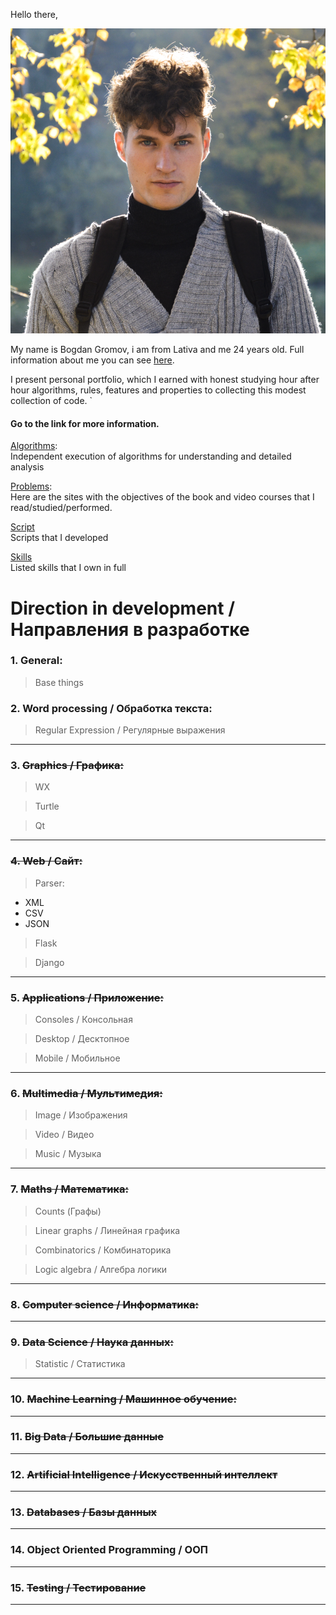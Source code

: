 Hello there,

![alt text](https://github.com/dpaniq/dpaniq.github.io/blob/master/images/documents/profile.png "Gromov Bogdan")


My name is Bogdan Gromov, i am from Lativa and me 24 years old.
Full information about me you can see [here](#).

I present personal portfolio, which I earned with honest studying hour after hour algorithms, rules, features and properties to collecting this modest collection of code. `


#### Go to the link for more information.

[Algorithms](https://github.com/dpaniq/Python/tree/master/Algorithms): <br>
Independent execution of algorithms for understanding and detailed analysis
	
[Problems](https://github.com/dpaniq/Python/tree/master/Problems): <br>
Here are the sites with the objectives of the book and video courses that I read/studied/performed.
	
[Script](https://github.com/dpaniq/Python/tree/master/Script)<br>
Scripts that I developed
	
[Skills](https://github.com/dpaniq/Python/tree/master/Experience%20%26%20Skills)<br>
Listed skills that I own in full




# Direction in development / Направления в разработке

### 1. General:

>Base things

### 2.  Word processing / Обработка текста:

> Regular Expression / Регулярные выражения	
---
### 3. ~~Graphics / Графика:~~

>WX

>Turtle

>Qt

---
### ~~4. Web / Сайт:~~

> Parser:
* XML
* CSV
* JSON

> Flask

> Django
---
### 5. ~~Applications / Приложение:~~

> Consoles / Консольная

> Desktop / Десктопное
	
> Mobile / Мобильное
	
---		
### 6. ~~Multimedia / Мультимедия:~~

> 	Image / Изображения

>	Video / Видео

>	Music / Музыка
---
### 7. ~~Maths / Математика:~~

> Counts (Графы)

> Linear graphs / Линейная графика
	
> Combinatorics / Комбинаторика
	
> Logic algebra / Алгебра логики
	
---
### 8. ~~Computer science / Информатика:~~
---
### 9. ~~Data Science / Наука данных:~~
> Statistic / Статистика
---
### 10. ~~Machine Learning / Машинное обучение:~~
---
### 11. ~~Big Data / Большие данные~~
---
### 12. ~~Artificial Intelligence / Искусственный интеллект~~
---
### 13. ~~Databases / Базы данных~~
---
### 14. Object Oriented Programming / ООП
---
### 15. ~~Testing / Тестирование~~
---
